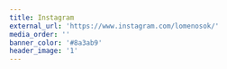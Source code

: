 ```yaml
---
title: Instagram
external_url: 'https://www.instagram.com/lomenosok/'
media_order: ''
banner_color: '#8a3ab9'
header_image: '1'
---
```


